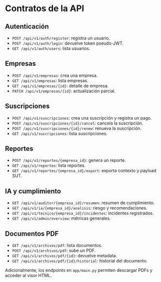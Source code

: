 # Contratos de la API

## Autenticación
- `POST /api/v1/auth/register`: registra un usuario.
- `POST /api/v1/auth/login`: devuelve token pseudo-JWT.
- `GET /api/v1/auth/users`: lista usuarios.

## Empresas
- `POST /api/v1/empresas`: crea una empresa.
- `GET /api/v1/empresas`: lista empresas.
- `GET /api/v1/empresas/{id}`: detalle de empresa.
- `PATCH /api/v1/empresas/{id}`: actualización parcial.

## Suscripciones
- `POST /api/v1/suscripciones`: crea una suscripción y registra un pago.
- `POST /api/v1/suscripciones/{id}/cancel`: cancela la suscripción.
- `POST /api/v1/suscripciones/{id}/renew`: renueva la suscripción.
- `GET /api/v1/suscripciones`: lista suscripciones.

## Reportes
- `POST /api/v1/reportes/{empresa_id}`: genera un reporte.
- `GET /api/v1/reportes`: lista reportes.
- `GET /api/v1/reportes/{empresa_id}/export`: exporta contexto y payload SUT.

## IA y cumplimiento
- `GET /api/v1/auditor/{empresa_id}/resumen`: resumen de cumplimiento.
- `GET /api/v1/ia/{empresa_id}/analisis`: riesgo y recomendaciones.
- `GET /api/v1/tecnico/{empresa_id}/incidentes`: incidentes registrados.
- `GET /api/v1/admin/overview`: métricas generales.

## Documentos PDF
- `GET /api/v1/archivos/pdf`: lista documentos.
- `POST /api/v1/archivos/pdf`: sube un PDF.
- `GET /api/v1/archivos/pdf/{id}`: devuelve metadata.
- `GET /api/v1/archivos/pdf/{id}/historial`: historial del documento.

Adicionalmente, los endpoints en `app/main.py` permiten descargar PDFs y acceder al visor HTML.